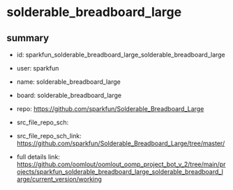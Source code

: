 # solderable_breadboard_large
 
## summary 
* id: sparkfun_solderable_breadboard_large_solderable_breadboard_large
* user: sparkfun
* name: solderable_breadboard_large
* board: solderable_breadboard_large
* repo: https://github.com/sparkfun/Solderable_Breadboard_Large



* src_file_repo_sch: 
* src_file_repo_sch_link: https://github.com/sparkfun/Solderable_Breadboard_Large/tree/master/
* full details link: https://github.com/oomlout/oomlout_oomp_project_bot_v_2/tree/main/projects/sparkfun_solderable_breadboard_large_solderable_breadboard_large/current_version/working  







